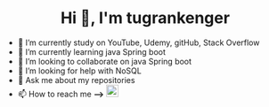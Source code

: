 <h1 align="center">Hi 👋, I'm tugrankenger </h1>

- 🔭 I’m currently study on YouTube, Udemy, gitHub, Stack Overflow
- 🌱 I’m currently learning java Spring boot
- 👯 I’m looking to collaborate on java Spring boot
- 🤔 I’m looking for help with NoSQL
- 💬 Ask me about my repositories
- 📫 How to reach me **-->** [<img alt="tugrankenger | LinkedIn" width="22px" color="blue" src="https://cdn.jsdelivr.net/npm/simple-icons@v3/icons/linkedin.svg" />](https://www.linkedin.com/in/turankenger/)

